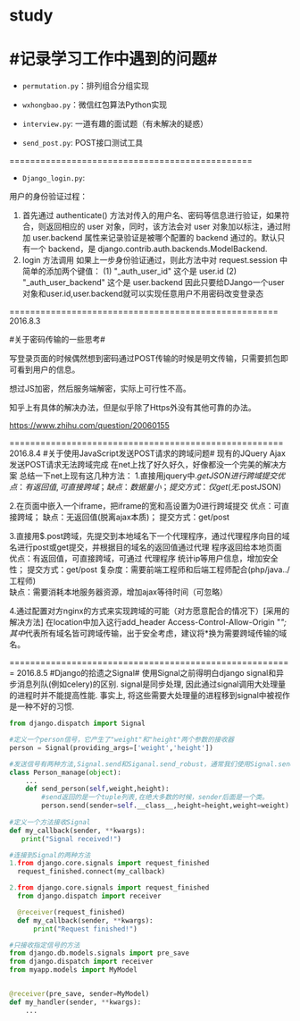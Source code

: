 ﻿# study #
#记录学习工作中遇到的问题#
===============================================

- `permutation.py`：排列组合分组实现

- `wxhongbao.py`：微信红包算法Python实现

- `interview.py`: 一道有趣的面试题（有未解决的疑惑）

- `send_post.py`: POST接口测试工具


===============================================
- `Django_login.py`:

用户的身份验证过程：
1. 首先通过 authenticate() 方法对传入的用户名、密码等信息进行验证，如果符合，则返回相应的 user 对象，同时，该方法会对 user 对象加以标注，通过附加 user.backend 属性来记录验证是被哪个配置的 backend 通过的。默认只有一个 backend，是 django.contrib.auth.backends.ModelBackend.
2. login 方法调用
    如果上一步身份验证通过，则此方法中对 request.session 中简单的添加两个键值：
    (1) "_auth_user_id"  这个是 user.id
    (2) "_auth_user_backend" 这个是 user.backend
因此只要给DJango一个user对象和user.id,user.backend就可以实现任意用户不用密码改变登录态



====================================================
2016.8.3

#关于密码传输的一些思考#

写登录页面的时候偶然想到密码通过POST传输的时候是明文传输，只需要抓包即可看到用户的信息。

想过JS加密，然后服务端解密，实际上可行性不高。

知乎上有具体的解决办法，但是似乎除了Https外没有其他可靠的办法。

https://www.zhihu.com/question/20060155


=====================================================
2016.8.4
#关于使用JavaScript发送POST请求的跨域问题#
现有的JQuery Ajax发送POST请求无法跨域完成
在net上找了好久好久，好像都没一个完美的解决方案
总结一下net上现有这几种方法：
1.直接用jquery中$.getJSON进行跨域提交
          优点：有返回值,可直接跨域；
          缺点：数据量小；
          提交方式：仅get (无$.postJSON)

2.在页面中嵌入一个iframe，把iframe的宽和高设置为0进行跨域提交
           优点：可直接跨域；
           缺点：无返回值(脱离ajax本质)；
          提交方式：get/post

3.直接用$.post跨域，先提交到本地域名下一个代理程序，通过代理程序向目的域名进行post或get提交，并根据目的域名的返回值通过代理 程序返回给本地页面
          优点：有返回值，可直接跨域，可通过 代理程序 统计ip等用户信息，增加安全性；
          提交方式：get/post
          复杂度：需要前端工程师和后端工程师配合(php/java../工程师)  
           缺点：需要消耗本地服务器资源，增加ajax等待时间（可忽略）

4.通过配置对方nginx的方式来实现跨域的可能（对方愿意配合的情况下）[采用的解决方法]
在location中加入这行add_header Access-Control-Allow-Origin "*";
其中*代表所有域名皆可跨域传输，出于安全考虑，建议将*换为需要跨域传输的域名。


=======================================================
2016.8.5
#Django的拾遗之Signal#
使用Signal之前得明白django signal和异步消息列队(例如celery)的区别. signal是同步处理, 因此通过signal调用大处理量的进程时并不能提高性能. 事实上, 将这些需要大处理量的进程移到signal中被视作是一种不好的习惯.
```python
from django.dispatch import Signal 

#定义一个person信号，它产生了"weight"和"height"两个参数的接收器
person = Signal(providing_args=['weight','height'])

#发送信号有两种方法,Signal.send和Siganal.send_robust，通常我们使用Signal.send，他们俩的区别在于send|不会捕捉异常，而send_robust会捕捉异常
class Person_manage(object):
	...
	def send_person(self,weight,height):
		#send返回的是一个tuple列表,在绝大多数的时候，sender后面是一个类。		
		person.send(sender=self.__class__,height=height,weight=weight)
		
#定义一个方法接收Signal
def my_callback(sender, **kwargs):
   print("Signal received!")

#连接到Signal的两种方法
1.from django.core.signals import request_finished
  request_finished.connect(my_callback)

2.from django.core.signals import request_finished
  from django.dispatch import receiver

  @receiver(request_finished)
  def my_callback(sender, **kwargs):
      print("Request finished!")

#只接收指定信号的方法
from django.db.models.signals import pre_save
from django.dispatch import receiver
from myapp.models import MyModel


@receiver(pre_save, sender=MyModel)
def my_handler(sender, **kwargs):
    ...

```



